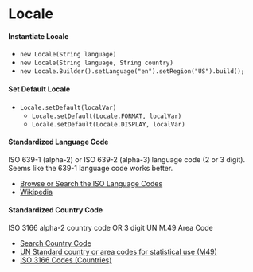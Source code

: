 # Locale

#### Instantiate Locale
- `new Locale(String language)`
- `new Locale(String language, String country)`
- `new Locale.Builder().setLanguage("en").setRegion("US").build();`

#### Set Default Locale
- `Locale.setDefault(localVar)`
  + `Locale.setDefault(Locale.FORMAT, localVar)`
  + `Locale.setDefault(Locale.DISPLAY, localVar)`

#### Standardized Language Code
ISO 639-1 (alpha-2) or ISO 639-2 (alpha-3) language code (2 or 3 digit). Seems like the 639-1 language code works better.
- [Browse or Search the ISO Language Codes](https://www.loc.gov/standards/iso639-2/php/langcodes-search.php)
- [Wikipedia](https://en.wikipedia.org/wiki/List_of_ISO_639-1_codes)

#### Standardized Country Code
ISO 3166 alpha-2 country code OR 3 digit UN M.49 Area Code
- [Search Country Code](https://www.iso.org/obp/ui/#search)
- [UN Standard country or area codes for statistical use (M49)](https://unstats.un.org/unsd/methodology/m49/)
- [ISO 3166 Codes (Countries)](http://kirste.userpage.fu-berlin.de/diverse/doc/ISO_3166.html)
